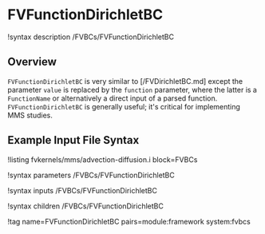 # FVFunctionDirichletBC

!syntax description /FVBCs/FVFunctionDirichletBC

## Overview

`FVFunctionDirichletBC` is very similar to [/FVDirichletBC.md] except the
parameter `value` is replaced by the `function` parameter, where the latter is a
`FunctionName` or alternatively a direct input of a parsed
function. `FVFunctionDirichletBC` is generally useful; it's critical for
implementing MMS studies.

## Example Input File Syntax

!listing fvkernels/mms/advection-diffusion.i block=FVBCs

!syntax parameters /FVBCs/FVFunctionDirichletBC

!syntax inputs /FVBCs/FVFunctionDirichletBC

!syntax children /FVBCs/FVFunctionDirichletBC

!tag name=FVFunctionDirichletBC pairs=module:framework system:fvbcs
